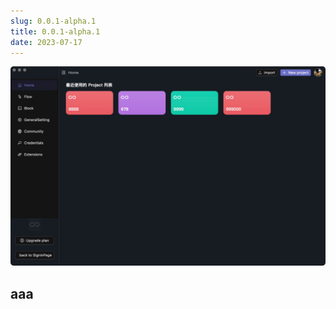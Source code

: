```yaml
---
slug: 0.0.1-alpha.1
title: 0.0.1-alpha.1
date: 2023-07-17
---
```


![banner](./banner.png)

<!-- truncate -->

## aaa
